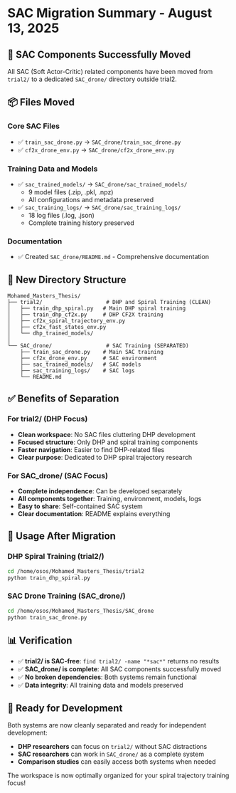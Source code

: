 # SAC Migration Summary - August 13, 2025

## 🚀 SAC Components Successfully Moved

All SAC (Soft Actor-Critic) related components have been moved from `trial2/` to a dedicated `SAC_drone/` directory outside trial2.

## 📦 Files Moved

### Core SAC Files
- ✅ `train_sac_drone.py` → `SAC_drone/train_sac_drone.py`
- ✅ `cf2x_drone_env.py` → `SAC_drone/cf2x_drone_env.py`

### Training Data and Models
- ✅ `sac_trained_models/` → `SAC_drone/sac_trained_models/`
  - 9 model files (.zip, .pkl, .npz)
  - All configurations and metadata preserved
- ✅ `sac_training_logs/` → `SAC_drone/sac_training_logs/`
  - 18 log files (.log, .json)
  - Complete training history preserved

### Documentation
- ✅ Created `SAC_drone/README.md` - Comprehensive documentation

## 🎯 New Directory Structure

```
Mohamed_Masters_Thesis/
├── trial2/                    # DHP and Spiral Training (CLEAN)
│   ├── train_dhp_spiral.py   # Main DHP spiral training
│   ├── train_dhp_cf2x.py     # DHP CF2X training
│   ├── cf2x_spiral_trajectory_env.py
│   ├── cf2x_fast_states_env.py
│   └── dhp_trained_models/
│
└── SAC_drone/                 # SAC Training (SEPARATED)
    ├── train_sac_drone.py    # Main SAC training
    ├── cf2x_drone_env.py     # SAC environment
    ├── sac_trained_models/   # SAC models
    ├── sac_training_logs/    # SAC logs
    └── README.md
```

## ✅ Benefits of Separation

### For trial2/ (DHP Focus)
- **Clean workspace**: No SAC files cluttering DHP development
- **Focused structure**: Only DHP and spiral training components
- **Faster navigation**: Easier to find DHP-related files
- **Clear purpose**: Dedicated to DHP spiral trajectory research

### For SAC_drone/ (SAC Focus)
- **Complete independence**: Can be developed separately
- **All components together**: Training, environment, models, logs
- **Easy to share**: Self-contained SAC system
- **Clear documentation**: README explains everything

## 🔧 Usage After Migration

### DHP Spiral Training (trial2/)
```bash
cd /home/osos/Mohamed_Masters_Thesis/trial2
python train_dhp_spiral.py
```

### SAC Drone Training (SAC_drone/)
```bash
cd /home/osos/Mohamed_Masters_Thesis/SAC_drone
python train_sac_drone.py
```

## 📊 Verification

- ✅ **trial2/ is SAC-free**: `find trial2/ -name "*sac*"` returns no results
- ✅ **SAC_drone/ is complete**: All SAC components successfully moved
- ✅ **No broken dependencies**: Both systems remain functional
- ✅ **Data integrity**: All training data and models preserved

## 🎉 Ready for Development

Both systems are now cleanly separated and ready for independent development:

- **DHP researchers** can focus on `trial2/` without SAC distractions
- **SAC researchers** can work in `SAC_drone/` as a complete system
- **Comparison studies** can easily access both systems when needed

The workspace is now optimally organized for your spiral trajectory training focus!
